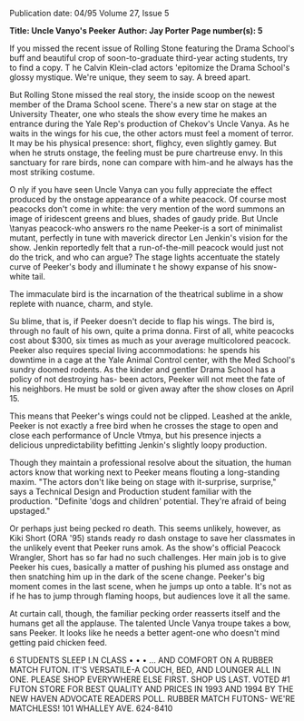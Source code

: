Publication date: 04/95
Volume 27, Issue 5

**Title: Uncle Vanyo's Peeker**
**Author: Jay Porter**
**Page number(s): 5**

If you missed the recent issue of Rolling 
Stone featuring the Drama School's buff 
and beautiful crop of soon-to-graduate 
third-year acting students, try to find a 
copy. T he Calvin Klein-clad actors 
'epitomize the Drama School's glossy 
mystique. We're unique, they seem to say. 
A breed apart. 

But Rolling Stone missed the real story, 
the inside scoop on the newest member of 
the Drama School scene. There's a new star 
on stage at the University Theater, one who 
steals the show every time he makes an 
entrance during the Yale Rep's production 
of Chekov's Uncle Vanya. As he waits in the 
wings for his cue, the other actors must feel 
a moment of terror. It may be his physical 
presence: short, flighcy, even slightly gamey. 
But when he struts onstage, the feeling 
must be pure chartreuse envy. In this 
sanctuary for rare birds, none can compare 
with him-and he always has the most 
striking costume. 

O nly if you have seen Uncle Vanya can 
you fully appreciate the effect produced by 
the onstage appearance of a white peacock. 
Of course most peacocks don't come in 
white: the very mention of the word 
summons an image of iridescent greens and 
blues, shades of gaudy pride. But Uncle 
\tanyas peacock-who answers ro the name 
Peeker-is a sort of minimalist mutant, 
perfectly in tune with maverick director 
Len Jenkin's vision for the show. Jenkin 
reportedly felt that a run-of-the-mill 
peacock would just not do the trick, 
and who can argue? The stage 
lights accentuate the stately curve 
of Peeker's body and illuminate 
t he showy expanse of his 
snow-white 
tail. 

The 
immaculate bird is the 
incarnation of the theatrical 
sublime in a show replete 
with nuance, charm, and 
style. 

Su blime, that 
is, if Peeker doesn't 
decide to flap his 
wings. The bird is, through no fault of his 
own, quite a prima donna. First of all, 
white peacocks cost about $300, six times 
as much as your average multicolored 
peacock. Peeker also requires special living 
accommodations: he spends his downtime 
in a cage at the Yale Animal Control center, 
with the Med School's sundry doomed 
rodents. As the kinder and gentler Drama 
School has a policy of not destroying has-
been actors, Peeker will not meet the fate of 
his neighbors. He must be sold or given 
away after the show closes on April 15. 

This means that Peeker's wings could not 
be clipped. Leashed at the ankle, Peeker is 
not exactly a free bird when he crosses the 
stage to open and close each performance 
of Uncle Vtmya, but his presence injects a 
delicious unpredictability befitting Jenkin's 
slightly loopy production. 

Though they maintain a professional 
resolve about the situation, the human 
actors know that working next to Peeker 
means flouting a long-standing maxim. 
"The actors don't like being on stage with 
it-surprise, surprise," says a Technical 
Design and Production student familiar 
with the production. "Definite 'dogs and 
children' potential. They're afraid of being 
upstaged." 

Or perhaps just being pecked ro death. 
This seems unlikely, however, as Kiki Short 
(ORA '95) stands ready ro dash onstage to 
save her classmates in the unlikely event 
that Peeker runs amok. As the show's 
official Peacock Wrangler, Short has so far 
had no such challenges. Her main job is to 
give Peeker his cues, basically a matter of 
pushing his plumed ass onstage and then 
snatching him up in the dark of the scene 
change. Peeker's big moment comes in the 
last scene, when he jumps up onto a table. 
It's not as if he has to jump through 
flaming hoops, but audiences love it all the 
same. 

At curtain call, though, the familiar 
pecking order reasserts itself and the 
humans get all the applause. The talented 
Uncle Vanya troupe takes a bow, sans 
Peeker. It looks like he needs a better 
agent-one who doesn't mind getting paid 
chicken feed. 


6 
STUDENTS SLEEP 
I.N CLASS • • • 
... AND COMFORT ON A RUBBER 
MATCH FUTON. IT'S VERSATILE-A 
COUCH, BED, AND LOUNGER ALL 
IN ONE. 
PLEASE SHOP EVERYWHERE 
ELSE FIRST. SHOP US LAST. 
VOTED #1 FUTON STORE FOR 
BEST QUALITY AND PRICES IN 
1993 AND 1994 BY THE NEW 
HAVEN ADVOCATE READERS POLL. 
RUBBER MATCH FUTONS-
WE'RE MATCHLESS! 
101 WHALLEY AVE. 
624-8410